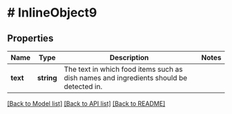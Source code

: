 # # InlineObject9

## Properties

Name | Type | Description | Notes
------------ | ------------- | ------------- | -------------
**text** | **string** | The text in which food items such as dish names and ingredients should be detected in. | 

[[Back to Model list]](../../README.md#documentation-for-models) [[Back to API list]](../../README.md#documentation-for-api-endpoints) [[Back to README]](../../README.md)


